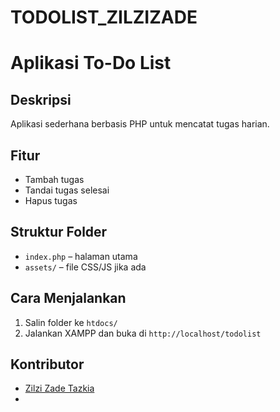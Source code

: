 # TODOLIST_ZILZIZADE
# Aplikasi To-Do List

## Deskripsi
Aplikasi sederhana berbasis PHP untuk mencatat tugas harian.

## Fitur
- Tambah tugas  
- Tandai tugas selesai  
- Hapus tugas  

## Struktur Folder
- `index.php` – halaman utama  
- `assets/` – file CSS/JS jika ada  

## Cara Menjalankan
1. Salin folder ke `htdocs/`  
2. Jalankan XAMPP dan buka di `http://localhost/todolist`

## Kontributor
- [Zilzi Zade Tazkia](https://github.com/zilzizade11)
-
